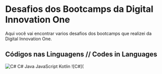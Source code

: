# Desafios dos Bootcamps da Digital Innovation One
Aqui você vai encontrar varios desafios dos bootcamps que realizei da Digital Innovation One.

## Códigos nas Linguagens // Codes in Languages
![C#](https://github.com/pedrolyma/desafio-dio/tree/master/csharp)
C#
Java
JavaScript
Kotlin
![C#](
